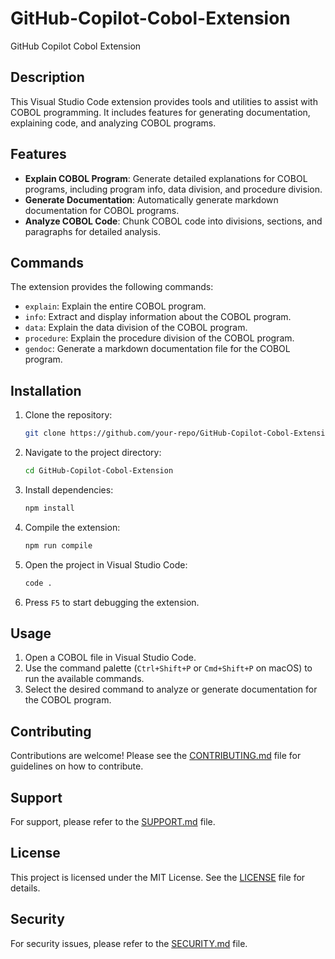 # GitHub-Copilot-Cobol-Extension

GitHub Copilot Cobol Extension

## Description

This Visual Studio Code extension provides tools and utilities to assist with COBOL programming. It includes features for generating documentation, explaining code, and analyzing COBOL programs.

## Features

- **Explain COBOL Program**: Generate detailed explanations for COBOL programs, including program info, data division, and procedure division.
- **Generate Documentation**: Automatically generate markdown documentation for COBOL programs.
- **Analyze COBOL Code**: Chunk COBOL code into divisions, sections, and paragraphs for detailed analysis.

## Commands

The extension provides the following commands:

- `explain`: Explain the entire COBOL program.
- `info`: Extract and display information about the COBOL program.
- `data`: Explain the data division of the COBOL program.
- `procedure`: Explain the procedure division of the COBOL program.
- `gendoc`: Generate a markdown documentation file for the COBOL program.

## Installation

1. Clone the repository:
    ```sh
    git clone https://github.com/your-repo/GitHub-Copilot-Cobol-Extension.git
    ```
2. Navigate to the project directory:
    ```sh
    cd GitHub-Copilot-Cobol-Extension
    ```
3. Install dependencies:
    ```sh
    npm install
    ```
4. Compile the extension:
    ```sh
    npm run compile
    ```
5. Open the project in Visual Studio Code:
    ```sh
    code .
    ```
6. Press `F5` to start debugging the extension.

## Usage

1. Open a COBOL file in Visual Studio Code.
2. Use the command palette (`Ctrl+Shift+P` or `Cmd+Shift+P` on macOS) to run the available commands.
3. Select the desired command to analyze or generate documentation for the COBOL program.

## Contributing

Contributions are welcome! Please see the [CONTRIBUTING.md](CONTRIBUTING.md) file for guidelines on how to contribute.

## Support

For support, please refer to the [SUPPORT.md](SUPPORT.md) file.

## License

This project is licensed under the MIT License. See the [LICENSE](LICENSE) file for details.

## Security

For security issues, please refer to the [SECURITY.md](SECURITY.md) file.
